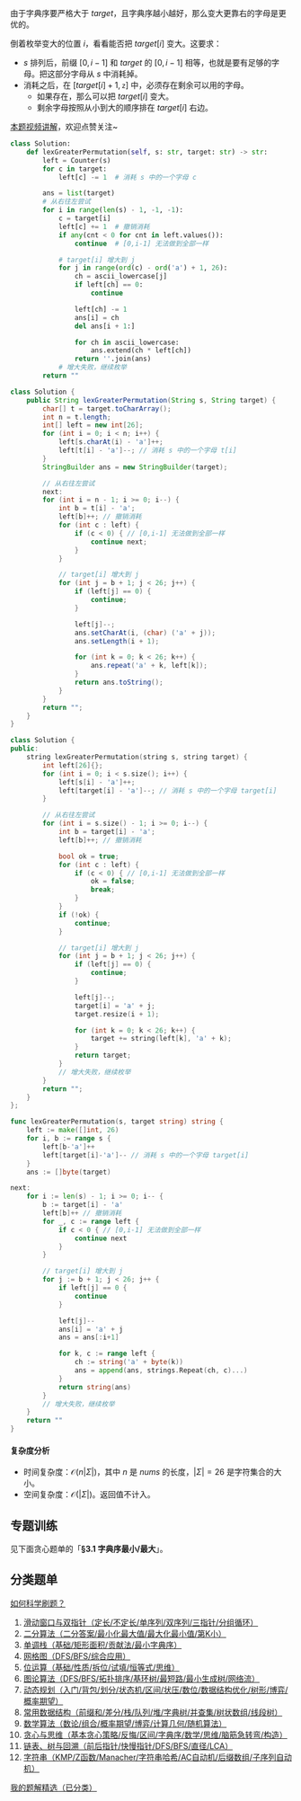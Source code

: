 由于字典序要严格大于 $\textit{target}$，且字典序越小越好，那么变大更靠右的字母是更优的。

倒着枚举变大的位置 $i$，看看能否把 $\textit{target}[i]$ 变大。这要求：

- $s$ 排列后，前缀 $[0,i-1]$ 和 $\textit{target}$ 的 $[0,i-1]$ 相等，也就是要有足够的字母。把这部分字母从 $s$ 中消耗掉。
- 消耗之后，在 $[\textit{target}[i]+1,\texttt{z}]$ 中，必须存在剩余可以用的字母。
  - 如果存在，那么可以把 $\textit{target}[i]$ 变大。
  - 剩余字母按照从小到大的顺序排在 $\textit{target}[i]$ 右边。

[本题视频讲解](https://www.bilibili.com/video/BV18GsAzuE6W/?t=3m11s)，欢迎点赞关注~

```py [sol-Python3]
class Solution:
    def lexGreaterPermutation(self, s: str, target: str) -> str:
        left = Counter(s)
        for c in target:
            left[c] -= 1  # 消耗 s 中的一个字母 c

        ans = list(target)
        # 从右往左尝试
        for i in range(len(s) - 1, -1, -1):
            c = target[i]
            left[c] += 1  # 撤销消耗
            if any(cnt < 0 for cnt in left.values()):
                continue  # [0,i-1] 无法做到全部一样

            # target[i] 增大到 j
            for j in range(ord(c) - ord('a') + 1, 26):
                ch = ascii_lowercase[j]
                if left[ch] == 0:
                    continue

                left[ch] -= 1
                ans[i] = ch
                del ans[i + 1:]

                for ch in ascii_lowercase:
                    ans.extend(ch * left[ch])
                return ''.join(ans)
            # 增大失败，继续枚举
        return ""
```

```java [sol-Java]
class Solution {
    public String lexGreaterPermutation(String s, String target) {
        char[] t = target.toCharArray();
        int n = t.length;
        int[] left = new int[26];
        for (int i = 0; i < n; i++) {
            left[s.charAt(i) - 'a']++;
            left[t[i] - 'a']--; // 消耗 s 中的一个字母 t[i]
        }
        StringBuilder ans = new StringBuilder(target);

        // 从右往左尝试
        next:
        for (int i = n - 1; i >= 0; i--) {
            int b = t[i] - 'a';
            left[b]++; // 撤销消耗
            for (int c : left) {
                if (c < 0) { // [0,i-1] 无法做到全部一样
                    continue next;
                }
            }

            // target[i] 增大到 j
            for (int j = b + 1; j < 26; j++) {
                if (left[j] == 0) {
                    continue;
                }

                left[j]--;
                ans.setCharAt(i, (char) ('a' + j));
                ans.setLength(i + 1);

                for (int k = 0; k < 26; k++) {
                    ans.repeat('a' + k, left[k]);
                }
                return ans.toString();
            }
        }
        return "";
    }
}
```

```cpp [sol-C++]
class Solution {
public:
    string lexGreaterPermutation(string s, string target) {
        int left[26]{};
        for (int i = 0; i < s.size(); i++) {
            left[s[i] - 'a']++;
            left[target[i] - 'a']--; // 消耗 s 中的一个字母 target[i]
        }

        // 从右往左尝试
        for (int i = s.size() - 1; i >= 0; i--) {
            int b = target[i] - 'a';
            left[b]++; // 撤销消耗

            bool ok = true;
            for (int c : left) {
                if (c < 0) { // [0,i-1] 无法做到全部一样
                    ok = false;
                    break;
                }
            }
            if (!ok) {
                continue;
            }

            // target[i] 增大到 j
            for (int j = b + 1; j < 26; j++) {
                if (left[j] == 0) {
                    continue;
                }

                left[j]--;
                target[i] = 'a' + j;
                target.resize(i + 1);

                for (int k = 0; k < 26; k++) {
                    target += string(left[k], 'a' + k);
                }
                return target;
            }
            // 增大失败，继续枚举
        }
        return "";
    }
};
```

```go [sol-Go]
func lexGreaterPermutation(s, target string) string {
	left := make([]int, 26)
	for i, b := range s {
		left[b-'a']++
		left[target[i]-'a']-- // 消耗 s 中的一个字母 target[i]
	}
	ans := []byte(target)

next:
	for i := len(s) - 1; i >= 0; i-- {
		b := target[i] - 'a'
		left[b]++ // 撤销消耗
		for _, c := range left {
			if c < 0 { // [0,i-1] 无法做到全部一样
				continue next
			}
		}

		// target[i] 增大到 j
		for j := b + 1; j < 26; j++ {
			if left[j] == 0 {
				continue
			}

			left[j]--
			ans[i] = 'a' + j
			ans = ans[:i+1]

			for k, c := range left {
				ch := string('a' + byte(k))
				ans = append(ans, strings.Repeat(ch, c)...)
			}
			return string(ans)
		}
		// 增大失败，继续枚举
	}
	return ""
}
```

#### 复杂度分析

- 时间复杂度：$\mathcal{O}(n|\Sigma|)$，其中 $n$ 是 $\textit{nums}$ 的长度，$|\Sigma|=26$ 是字符集合的大小。
- 空间复杂度：$\mathcal{O}(|\Sigma|)$。返回值不计入。

## 专题训练

见下面贪心题单的「**§3.1 字典序最小/最大**」。

## 分类题单

[如何科学刷题？](https://leetcode.cn/circle/discuss/RvFUtj/)

1. [滑动窗口与双指针（定长/不定长/单序列/双序列/三指针/分组循环）](https://leetcode.cn/circle/discuss/0viNMK/)
2. [二分算法（二分答案/最小化最大值/最大化最小值/第K小）](https://leetcode.cn/circle/discuss/SqopEo/)
3. [单调栈（基础/矩形面积/贡献法/最小字典序）](https://leetcode.cn/circle/discuss/9oZFK9/)
4. [网格图（DFS/BFS/综合应用）](https://leetcode.cn/circle/discuss/YiXPXW/)
5. [位运算（基础/性质/拆位/试填/恒等式/思维）](https://leetcode.cn/circle/discuss/dHn9Vk/)
6. [图论算法（DFS/BFS/拓扑排序/基环树/最短路/最小生成树/网络流）](https://leetcode.cn/circle/discuss/01LUak/)
7. [动态规划（入门/背包/划分/状态机/区间/状压/数位/数据结构优化/树形/博弈/概率期望）](https://leetcode.cn/circle/discuss/tXLS3i/)
8. [常用数据结构（前缀和/差分/栈/队列/堆/字典树/并查集/树状数组/线段树）](https://leetcode.cn/circle/discuss/mOr1u6/)
9. [数学算法（数论/组合/概率期望/博弈/计算几何/随机算法）](https://leetcode.cn/circle/discuss/IYT3ss/)
10. [贪心与思维（基本贪心策略/反悔/区间/字典序/数学/思维/脑筋急转弯/构造）](https://leetcode.cn/circle/discuss/g6KTKL/)
11. [链表、树与回溯（前后指针/快慢指针/DFS/BFS/直径/LCA）](https://leetcode.cn/circle/discuss/K0n2gO/)
12. [字符串（KMP/Z函数/Manacher/字符串哈希/AC自动机/后缀数组/子序列自动机）](https://leetcode.cn/circle/discuss/SJFwQI/)

[我的题解精选（已分类）](https://github.com/EndlessCheng/codeforces-go/blob/master/leetcode/SOLUTIONS.md)
